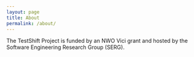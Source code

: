 ```yaml
---
layout: page
title: About
permalink: /about/
---
```


The TestShift Project is funded by an NWO Vici grant and hosted by the Software Engineering Research Group (SERG).

[jekyll-organization]: https://github.com/jekyll
